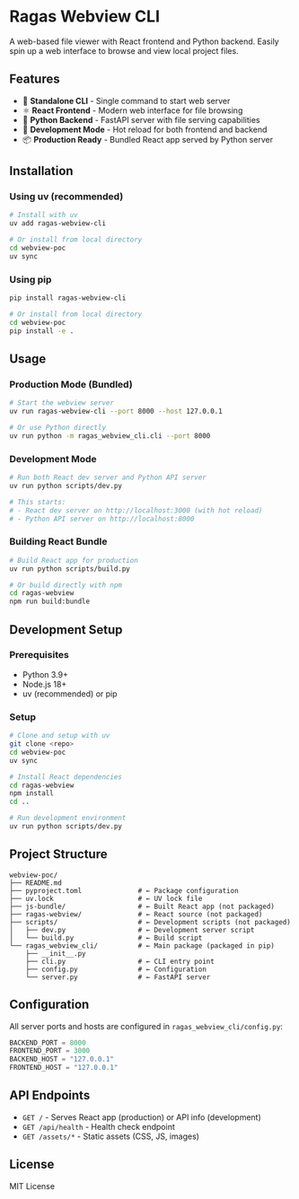 # Ragas Webview CLI

A web-based file viewer with React frontend and Python backend. Easily spin up a web interface to browse and view local project files.

## Features

- 🚀 **Standalone CLI** - Single command to start web server
- ⚛️ **React Frontend** - Modern web interface for file browsing
- 🐍 **Python Backend** - FastAPI server with file serving capabilities
- 🔄 **Development Mode** - Hot reload for both frontend and backend
- 📦 **Production Ready** - Bundled React app served by Python server

## Installation

### Using uv (recommended)

```bash
# Install with uv
uv add ragas-webview-cli

# Or install from local directory
cd webview-poc
uv sync
```

### Using pip

```bash
pip install ragas-webview-cli

# Or install from local directory
cd webview-poc
pip install -e .
```

## Usage

### Production Mode (Bundled)

```bash
# Start the webview server
uv run ragas-webview-cli --port 8000 --host 127.0.0.1

# Or use Python directly
uv run python -m ragas_webview_cli.cli --port 8000
```

### Development Mode

```bash
# Run both React dev server and Python API server
uv run python scripts/dev.py

# This starts:
# - React dev server on http://localhost:3000 (with hot reload)
# - Python API server on http://localhost:8000
```

### Building React Bundle

```bash
# Build React app for production
uv run python scripts/build.py

# Or build directly with npm
cd ragas-webview
npm run build:bundle
```

## Development Setup

### Prerequisites

- Python 3.9+
- Node.js 18+
- uv (recommended) or pip

### Setup

```bash
# Clone and setup with uv
git clone <repo>
cd webview-poc
uv sync

# Install React dependencies
cd ragas-webview
npm install
cd ..

# Run development environment
uv run python scripts/dev.py
```

## Project Structure

```
webview-poc/
├── README.md
├── pyproject.toml              # ← Package configuration
├── uv.lock                     # ← UV lock file
├── js-bundle/                  # ← Built React app (not packaged)
├── ragas-webview/              # ← React source (not packaged)
├── scripts/                    # ← Development scripts (not packaged)
│   ├── dev.py                  # ← Development server script
│   └── build.py                # ← Build script
└── ragas_webview_cli/          # ← Main package (packaged in pip)
    ├── __init__.py
    ├── cli.py                  # ← CLI entry point
    ├── config.py               # ← Configuration
    └── server.py               # ← FastAPI server
```

## Configuration

All server ports and hosts are configured in `ragas_webview_cli/config.py`:

```python
BACKEND_PORT = 8000
FRONTEND_PORT = 3000
BACKEND_HOST = "127.0.0.1"
FRONTEND_HOST = "127.0.0.1"
```

## API Endpoints

- `GET /` - Serves React app (production) or API info (development)
- `GET /api/health` - Health check endpoint
- `GET /assets/*` - Static assets (CSS, JS, images)

## License

MIT License